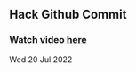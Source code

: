 
 ## Hack Github Commit 
 ### Watch video <a href="https://www.youtube.com">here</a> 
 Wed 20 Jul 2022 
